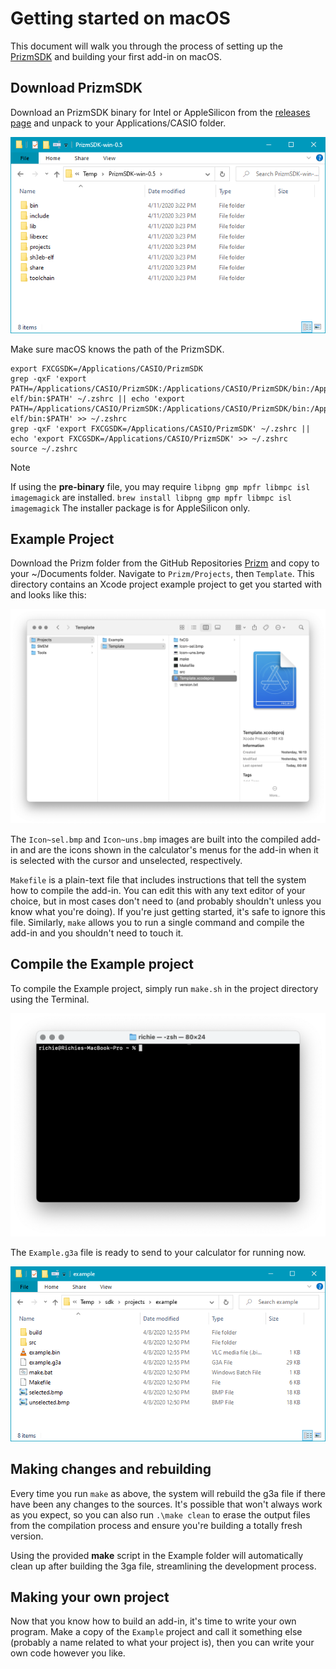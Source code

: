 # Getting started on macOS

This document will walk you through the process of setting up the <a href="https://github.com/Jonimoose/libfxcg">PrizmSDK</a> and building your first add-in on macOS.

## Download PrizmSDK

Download an PrizmSDK binary for Intel or AppleSilicon from the [releases page](https://github.com//Insoft-UK/libfxcg/releases/) and unpack to your Applications/CASIO folder.

![Extracted SDK package](libfxcg/docs/img/sdk-dir.png)

Make sure macOS knows the path of the PrizmSDK.
```
export FXCGSDK=/Applications/CASIO/PrizmSDK
grep -qxF 'export PATH=/Applications/CASIO/PrizmSDK:/Applications/CASIO/PrizmSDK/bin:/Applications/CASIO/PrizmSDK/sh3eb-elf/bin:$PATH' ~/.zshrc || echo 'export PATH=/Applications/CASIO/PrizmSDK:/Applications/CASIO/PrizmSDK/bin:/Applications/CASIO/PrizmSDK/sh3eb-elf/bin:$PATH' >> ~/.zshrc
grep -qxF 'export FXCGSDK=/Applications/CASIO/PrizmSDK' ~/.zshrc || echo 'export FXCGSDK=/Applications/CASIO/PrizmSDK' >> ~/.zshrc
source ~/.zshrc
```

>[!NOTE]
If using the **pre-binary** file, you may require `libpng gmp mpfr libmpc isl imagemagick` are installed.
`brew install libpng gmp mpfr libmpc isl imagemagick`
The installer package is for AppleSilicon only.

## Example Project

Download the Prizm folder from the GitHub Repositories [Prizm](https://github.com/Insoft-UK/PrizmSDK/tree/main/Prizm) and copy to your ~/Documents folder.
Navigate to `Prizm/Projects`, then `Template`. This directory contains an Xcode project example project to get you started with and looks like this:

![Example Xcode project](libfxcg/docs/img/Xcode.png)

The `Icon~sel.bmp` and `Icon~uns.bmp` images are built into the compiled add-in and are the icons shown in the calculator's menus for the add-in when it is selected with the cursor and unselected, respectively.

`Makefile` is a plain-text file that includes instructions that tell the system how to compile the add-in. You can edit this with any text editor of your choice, but in most cases don't need to (and probably shouldn't unless you know what you're doing). If you're just getting started, it's safe to ignore this file. Similarly, `make` allows you to run a single command and compile the add-in and you shouldn't need to touch it.

## Compile the Example project

To compile the Example project, simply run `make.sh` in the project directory
using the Terminal.

![Example project directory layout](libfxcg/docs/img/open-terminal.png)

The `Example.g3a` file is ready to send to your calculator for running now.

![Example project directory layout](libfxcg/docs/img/result.png)

## Making changes and rebuilding

Every time you run `make` as above, the system will rebuild the g3a file if there have been any changes to the sources. It's possible that won't always work as you expect, so you can also run `.\make clean` to erase the output files from the compilation process and ensure you're building a totally fresh version.

Using the provided **make** script in the Example folder will automatically clean up after building the 3ga file, streamlining the development process.

## Making your own project

Now that you know how to build an add-in, it's time to write your own program. Make a copy of the `Example` project and call it something else (probably a name related to what your project is), then you can write your own code however you like.
